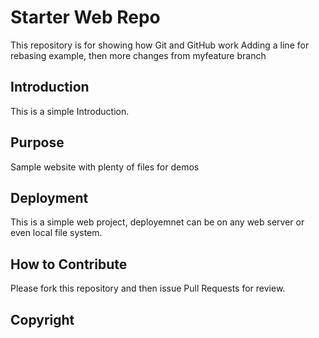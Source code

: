 # Starter Web Repo

This repository is for showing how Git and GitHub work
Adding a line for rebasing example, then more changes from myfeature branch

## Introduction

This is a simple Introduction.

## Purpose

Sample website with plenty of files for demos

## Deployment

This is a simple web project, deployemnet can be on any web server or even local file system.

## How to Contribute

Please fork this repository and then issue Pull Requests for review.

## Copyright